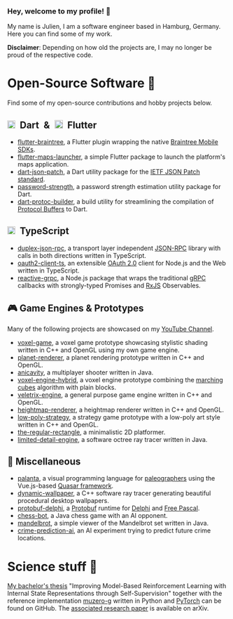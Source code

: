 ### Hey, welcome to my profile! 👋

My name is Julien, I am a software engineer based in Hamburg, Germany. Here you can find some of my work.

**Disclaimer**: Depending on how old the projects are, I may no longer be proud of the respective code.

# Open-Source Software 🔭
Find some of my open-source contributions and hobby projects below.

## <img src="https://dart.dev/assets/shared/dart/icon/64.png" height="18" />&ensp;Dart&ensp;&&ensp;<img src="https://static.cdnlogo.com/logos/f/30/flutter.svg" height="19" />&ensp;Flutter
* [flutter-braintree](https://github.com/pikaju/flutter-braintree), a Flutter plugin wrapping the native [Braintree Mobile SDKs](https://developer.paypal.com/braintree/docs/reference/overview).
* [flutter-maps-launcher](https://github.com/pikaju/flutter-maps-launcher), a simple Flutter package to launch the platform's maps application.
* [dart-json-patch](https://github.com/pikaju/dart-json-patch), a Dart utility package for the [IETF JSON Patch standard](https://datatracker.ietf.org/doc/html/rfc6902).
* [password-strength](https://github.com/pikaju/password-strength), a password strength estimation utility package for Dart.
* [dart-protoc-builder](https://github.com/pikaju/dart-protoc-builder), a build utility for streamlining the compilation of [Protocol Buffers](https://developers.google.com/protocol-buffers) to Dart.

## <img src="https://www.typescriptlang.org/icons/icon-48x48.png?v=8944a05a8b601855de116c8a56d3b3ae" height="18" />&ensp;TypeScript
* [duplex-json-rpc](https://github.com/pikaju/duplex-json-rpc), a transport layer independent [JSON-RPC](https://www.jsonrpc.org/specification) library with calls in both directions written in TypeScript.
* [oauth2-client-ts](https://github.com/pikaju/oauth2-client-ts), an extensible [OAuth 2.0](https://datatracker.ietf.org/doc/html/rfc6749) client for Node.js and the Web written in TypeScript.
* [reactive-grpc](https://github.com/pikaju/reactive-grpc), a Node.js package that wraps the traditional [gRPC](https://grpc.io/) callbacks with strongly-typed Promises and [RxJS](https://rxjs.dev/) Observables.

## 🎮 Game Engines & Prototypes
Many of the following projects are showcased on my [YouTube Channel](https://www.youtube.com/channel/UCDye5hFy14hdQGohhqpY6LQ).
* [voxel-game](https://github.com/pikaju/voxel-game), a voxel game prototype showcasing stylistic shading written in C++ and OpenGL using my own game engine.
* [planet-renderer](https://github.com/pikaju/planet-renderer), a planet rendering prototype written in C++ and OpenGL.
* [anicavity](https://github.com/pikaju/anicavity), a multiplayer shooter written in Java.
* [voxel-engine-hybrid](https://github.com/pikaju/voxel-hybrid-engine), a voxel engine prototype combining the [marching cubes](https://en.wikipedia.org/wiki/Marching_cubes) algorithm with plain blocks.
* [veletrix-engine](https://github.com/pikaju/veletrix-engine), a general purpose game engine written in C++ and OpenGL.
* [heightmap-renderer](https://github.com/pikaju/heightmap-renderer), a heightmap renderer written in C++ and OpenGL.
* [low-poly-strategy](https://github.com/pikaju/low-poly-strategy), a strategy game prototype with a low-poly art style written in C++ and OpenGL.
* [the-regular-rectangle](https://github.com/pikaju/the-regular-rectangle), a minimalistic 2D platformer.
* [limited-detail-engine](https://github.com/pikaju/limited-detail-engine), a software octree ray tracer written in Java.

## 🌌 Miscellaneous
* [palanta](https://github.com/palanta/palanta/releases/tag/v1.0), a visual programming language for [paleographers](https://en.wikipedia.org/wiki/Palaeography) using the Vue.js-based [Quasar framework](https://quasar.dev/).
* [dynamic-wallpaper](https://github.com/pikaju/dynamic-wallpaper), a C++ software ray tracer generating beautiful procedural desktop wallpapers.
* [protobuf-delphi](https://github.com/pikaju/protobuf-delphi), a [Protobuf](https://developers.google.com/protocol-buffers) runtime for [Delphi](https://www.embarcadero.com/de/products/delphi) and [Free Pascal](https://www.freepascal.org/).
* [chess-bot](https://github.com/pikaju/chess-bot), a Java chess game with an AI opponent.
* [mandelbrot](https://github.com/pikaju/mandelbrot), a simple viewer of the Mandelbrot set written in Java.
* [crime-prediction-ai](https://github.com/pikaju/crime-prediction-ai), an AI experiment trying to predict future crime locations.

# Science stuff 🔬
[My bachelor's thesis](https://github.com/pikaju/bachelors-thesis) "Improving Model-Based Reinforcement Learning with Internal State Representations through Self-Supervision" together with the reference implementation [muzero-g](https://github.com/pikaju/muzero-g) written in Python and [PyTorch](https://pytorch.org/) can be found on GitHub. The [associated research paper](https://arxiv.org/abs/2102.05599) is available on arXiv.
